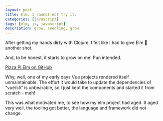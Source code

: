 ```yaml
---
layout: post
title: Elm. I cannot not try it.
categories: [javascript]
tags: [elm, js, javascript]
description: grow, seedling, grow
---
```


After getting my hands dirty with Clojure, I felt like I had to give Elm 🌳 another shot.

And, to be honest, it starts to grow on me! Pun intended.

[Pizza Pi Elm on GitHub](https://github.com/simonneutert/pizza-pi-elm/tree/main)

Why, well, one of my early days Vue projects rendered itself unmaintainable. The effort it would take to update the dependencies of "vue/cli" is unbearable, so I just kept the components and started it from scratch - meh!

This was what motivated me, to see how my elm project had aged. It aged very well, the tooling got better, the language and framework did not change.
